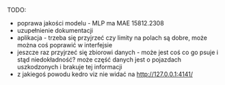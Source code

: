 TODO:
- poprawa jakości modelu - MLP ma MAE 15812.2308
- uzupełnienie dokumentacji
- aplikacja - trzeba się przyjrzeć czy limity na polach są dobre, może można coś poprawić w interfejsie
- jeszcze raz przyjrzeć się zbiorowi danych - może jest coś co go psuje i stąd niedokładność? 
 może część danych jest o pojazdach uszkodzonych i brakuje tej informacji
- z jakiegoś powodu kedro viz nie widać na http://127.0.0.1:4141/